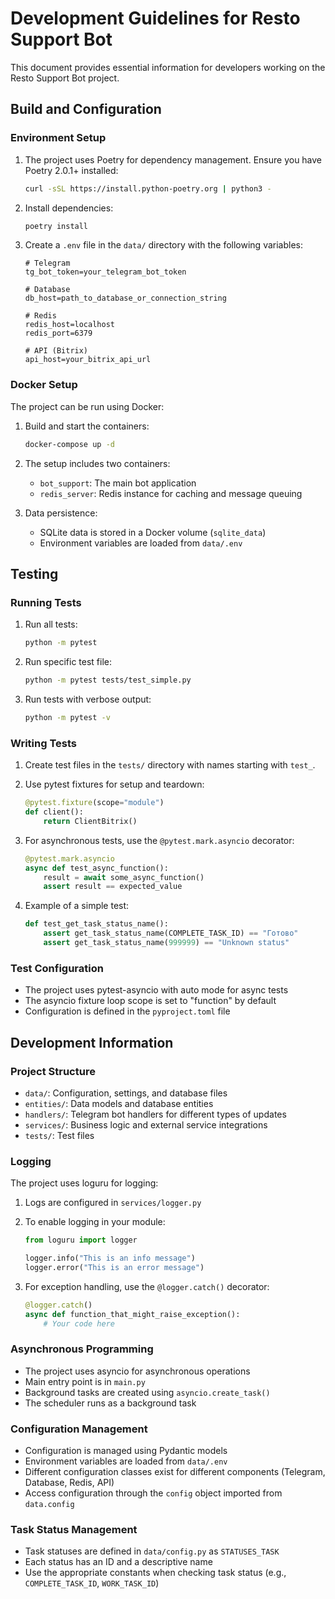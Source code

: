 # Development Guidelines for Resto Support Bot

This document provides essential information for developers working on the Resto Support Bot project.

## Build and Configuration

### Environment Setup

1. The project uses Poetry for dependency management. Ensure you have Poetry 2.0.1+ installed:
   ```bash
   curl -sSL https://install.python-poetry.org | python3 -
   ```

2. Install dependencies:
   ```bash
   poetry install
   ```

3. Create a `.env` file in the `data/` directory with the following variables:
   ```
   # Telegram
   tg_bot_token=your_telegram_bot_token
   
   # Database
   db_host=path_to_database_or_connection_string
   
   # Redis
   redis_host=localhost
   redis_port=6379
   
   # API (Bitrix)
   api_host=your_bitrix_api_url
   ```

### Docker Setup

The project can be run using Docker:

1. Build and start the containers:
   ```bash
   docker-compose up -d
   ```

2. The setup includes two containers:
   - `bot_support`: The main bot application
   - `redis_server`: Redis instance for caching and message queuing

3. Data persistence:
   - SQLite data is stored in a Docker volume (`sqlite_data`)
   - Environment variables are loaded from `data/.env`

## Testing

### Running Tests

1. Run all tests:
   ```bash
   python -m pytest
   ```

2. Run specific test file:
   ```bash
   python -m pytest tests/test_simple.py
   ```

3. Run tests with verbose output:
   ```bash
   python -m pytest -v
   ```

### Writing Tests

1. Create test files in the `tests/` directory with names starting with `test_`.

2. Use pytest fixtures for setup and teardown:
   ```python
   @pytest.fixture(scope="module")
   def client():
       return ClientBitrix()
   ```

3. For asynchronous tests, use the `@pytest.mark.asyncio` decorator:
   ```python
   @pytest.mark.asyncio
   async def test_async_function():
       result = await some_async_function()
       assert result == expected_value
   ```

4. Example of a simple test:
   ```python
   def test_get_task_status_name():
       assert get_task_status_name(COMPLETE_TASK_ID) == "Готово"
       assert get_task_status_name(999999) == "Unknown status"
   ```

### Test Configuration

- The project uses pytest-asyncio with auto mode for async tests
- The asyncio fixture loop scope is set to "function" by default
- Configuration is defined in the `pyproject.toml` file

## Development Information

### Project Structure

- `data/`: Configuration, settings, and database files
- `entities/`: Data models and database entities
- `handlers/`: Telegram bot handlers for different types of updates
- `services/`: Business logic and external service integrations
- `tests/`: Test files

### Logging

The project uses loguru for logging:

1. Logs are configured in `services/logger.py`
2. To enable logging in your module:
   ```python
   from loguru import logger
   
   logger.info("This is an info message")
   logger.error("This is an error message")
   ```

3. For exception handling, use the `@logger.catch()` decorator:
   ```python
   @logger.catch()
   async def function_that_might_raise_exception():
       # Your code here
   ```

### Asynchronous Programming

- The project uses asyncio for asynchronous operations
- Main entry point is in `main.py`
- Background tasks are created using `asyncio.create_task()`
- The scheduler runs as a background task

### Configuration Management

- Configuration is managed using Pydantic models
- Environment variables are loaded from `data/.env`
- Different configuration classes exist for different components (Telegram, Database, Redis, API)
- Access configuration through the `config` object imported from `data.config`

### Task Status Management

- Task statuses are defined in `data/config.py` as `STATUSES_TASK`
- Each status has an ID and a descriptive name
- Use the appropriate constants when checking task status (e.g., `COMPLETE_TASK_ID`, `WORK_TASK_ID`)